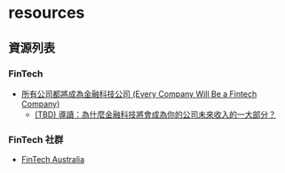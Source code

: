 # resources

## 資源列表

### FinTech

- [所有公司都將成為金融科技公司 (Every Company Will Be a Fintech Company)](https://a16z.com/2020/01/21/every-company-will-be-a-fintech-company/)
   - [(TBD) 導讀：為什麼金融科技將會成為你的公司未來收入的一大部分？](#)

### FinTech 社群

- [FinTech Australia](https://www.fintechaustralia.org.au/)

